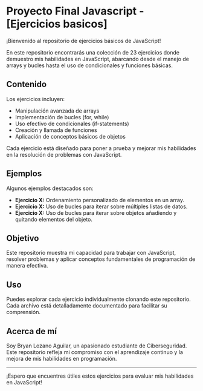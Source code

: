 # Proyecto Final Javascript - [Ejercicios basicos]

¡Bienvenido al repositorio de ejercicios básicos de JavaScript!

En este repositorio encontrarás una colección de 23 ejercicios donde demuestro mis habilidades en JavaScript, abarcando desde el manejo de arrays y bucles hasta el uso de condicionales y funciones básicas.

## Contenido

Los ejercicios incluyen:

- Manipulación avanzada de arrays
- Implementación de bucles (for, while)
- Uso efectivo de condicionales (if-statements)
- Creación y llamada de funciones
- Aplicación de conceptos básicos de objetos

Cada ejercicio está diseñado para poner a prueba y mejorar mis habilidades en la resolución de problemas con JavaScript.

## Ejemplos

Algunos ejemplos destacados son:

- **Ejercicio X:** Ordenamiento personalizado de elementos en un array.
- **Ejercicio X:** Uso de bucles para iterar sobre múltiples listas de datos.
- **Ejercicio X:** Uso de bucles para iterar sobre objetos añadiendo y quitando elementos del objeto.

## Objetivo

Este repositorio muestra mi capacidad para trabajar con JavaScript, resolver problemas y aplicar conceptos fundamentales de programación de manera efectiva.

## Uso

Puedes explorar cada ejercicio individualmente clonando este repositorio. Cada archivo está detalladamente documentado para facilitar su comprensión.

## Acerca de mí

Soy Bryan Lozano Aguilar, un apasionado estudiante de Ciberseguridad. Este repositorio refleja mi compromiso con el aprendizaje continuo y la mejora de mis habilidades en programación.

---

¡Espero que encuentres útiles estos ejercicios para evaluar mis habilidades en JavaScript!

